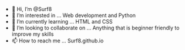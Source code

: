 - 👋 Hi, I’m @Surf8
- 👀 I’m interested in ... Web development and Python
- 🌱 I’m currently learning ... HTML and CSS
- 💞️ I’m looking to collaborate on ... Anything that is beginner friendly to improve my skills
- 📫 How to reach me ... Surf8.github.io

<!---
Surf8/Surf8 is a ✨ special ✨ repository because its `README.md` (this file) appears on your GitHub profile.
You can click the Preview link to take a look at your changes.
--->
